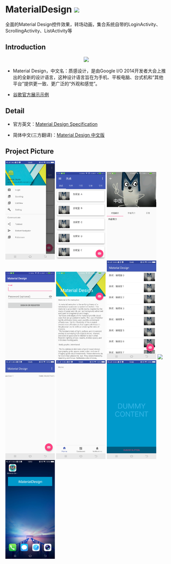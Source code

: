 # MaterialDesign <img width="50" height=“50” src="https://github.com/youlookwhat/MaterialDesign/blob/master/file/other.gif"></img>
全面的Material Design控件效果，转场动画，集合系统自带的LoginActivity、ScrollingActivity、ListActivity等


## Introduction
<div align=center><img width="350" height=“150” src="https://github.com/youlookwhat/MaterialDesign/blob/master/file/intorduction_02.png"/></div>

 - Material Design，中文名：质感设计，是由Google I/O 2014开发者大会上推出的全新的设计语言，这种设计语言旨在为手机、平板电脑、台式机和“其他平台”提供更一致、更广泛的“外观和感觉”。
 
 - [谷歌官方展示示例](http://v.youku.com/v_show/id_XNzMxNzUyNzQ0.html?beta&#paction)



## Detail
 - 官方英文：[Material Design Specification](https://material.google.com/#)

 - 简体中文(三方翻译)：[Material Design 中文版](http://wiki.jikexueyuan.com/project/material-design/)


## Project Picture

<img width="154" height=“274” src="https://github.com/youlookwhat/MaterialDesign/blob/master/file/view_menu.jpg"></img>
<img width="154" height=“274” src="https://github.com/youlookwhat/MaterialDesign/blob/master/file/view_01.png"></img>
<img width="154" height=“274” src="https://github.com/youlookwhat/MaterialDesign/blob/master/file/view_02.png"></img>
<img width="154" height=“274” src="https://github.com/youlookwhat/MaterialDesign/blob/master/file/view_04.png"></img>
<img width="154" height=“274” src="https://github.com/youlookwhat/MaterialDesign/blob/master/file/view_03.png"></img>
<img width="154" height=“274” src="https://github.com/youlookwhat/MaterialDesign/blob/master/file/view_listview.jpg"></img>
<img width="154" height=“274” src="https://github.com/youlookwhat/MaterialDesign/blob/master/fileview_setting.jpg"></img>
<img width="154" height=“274” src="https://github.com/youlookwhat/MaterialDesign/blob/master/file/view_tabbale.jpg"></img>
<img width="154" height=“274” src="https://github.com/youlookwhat/MaterialDesign/blob/master/file/view_bottom.jpg"></img>
<img width="154" height=“274” src="https://github.com/youlookwhat/MaterialDesign/blob/master/file/view_full.jpg"></img>
<img width="154" height=“274” src="https://github.com/youlookwhat/MaterialDesign/blob/master/file/view_widget.jpg"></img>



